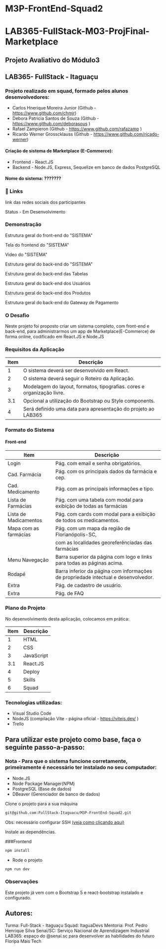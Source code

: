 # M3P-FrontEnd-Squad2
# LAB365-FullStack-M03-ProjFinal-Marketplace
## Projeto Avaliativo do Módulo3
## LAB365- FullStack - Itaguaçu
### Projeto realizado em squad, formado pelos alunos desenvolvedores:
- Carlos Hnerique Moreira Junior (Github - https://www.github.com/chmjr)
- Debora Patricia Santos de Souza (Github - https://www.github.com/deborasous )
- Rafael Zampieron (Github - https://www.github.com/rafazamp )
- Ricardo Werner Grosscklauss (Github - https://www.github.com/ricado-werner)

#### Criação de sistema de Marketplace (E-Commerce):
- Frontend - React.JS
- Backend - Node.JS, Express, Sequelize em banco de dados PostgreSQL

#### Nome do sistema: ???????

### 🔗 Links
link das redes sociais dos participantes


Status - Em Desenvolvimento

### Demonstração

Estrutura geral do front-end do "SISTEMA"

Tela do frontend do "SISTEMA"
<p align="center">
  <!--img width="480" src="src/assets/to_readme/telaSistema.JPG"-->
</p>

Video do "SISTEMA"
<p align="center">
    <!--img width="480" src="src/assets/to_readme/PharmaCentralSystem.gif"-->
</p>

Estrutura geral do back-end do "SISTEMA"
<p align="center">
  <!--img width="480" src="src/assets/to_readme/estruturaFoldersTables.jpg"-->
</p>

Estrutura geral do back-end das Tabelas
<p align="center">
  <!--img width="480" src="src/assets/to_readme/geralTabelas.jpg"-->
</p>

Estrutura geral do back-end dos Usuários
<p align="center">
  <!--img width="480" src="src/assets/to_readme/usuarioTable.jpg"-->
</p>

Estrutura geral do back-end dos Produtos
<p align="center">
  <!--img width="480" src="src/assets/to_readme/depositoTable.jpg"-->
</p>
Estrutura geral do back-end do Gateway de Pagamento
<p align="center">
  <!--img width="480" src="src/assets/to_readme/medicamentoTable.jpg"-->
</p>

### O Desafio
Neste projeto foi proposto criar um sistema completo, com front-end e back-end,  para administrarmos um app de Marketplace(E-Commerce) de forma online, codificado em React.JS e Node.JS

### Requisitos da Aplicação

| Item | Descrição                                                              |
| ---- | ---------------------------------------------------------------------- |
| 1    | O sistema deverá ser desenvolvido em React.                            |
| 2    | O sistema deverá seguir o Roteiro da Aplicação.                        |
| 3    | Modelagem do layout, formatos, tipografias. cores e organização livre. |
| 3.1  | Opcional a utilização do Bootstrap ou Style components.                |
| 4    | Será definido uma data para apresentação do projeto ao LAB365          |

### Formato do Sistema

#### Front-end

| Item                  | Descrição                                                                          |
| --------------------- | ---------------------------------------------------------------------------------- |
| Login                 | Pág. com email e senha obrigatórios.                                               |
| Cad. Farmácia         | Pág. com os principais dados da farmácia e cep.                                    |
| Cad. Medicamento      | Pág. com as principais informações e tipo.                                         |
| Lista de Farmácias    | Pág. com uma tabela com modal para exibição de todas as farmácias                  |
| Lista de Madicamentos | Pág. com cards com modal para a exibição de todos os medicamentos.                 |
| Mapa com as farmácias | Pág. com um mapa da região de Florianópolis-SC,                                    |
|                       | com as localidades georeferênciadas das farmácias                                  |
| Menu Navegação        | Barra superior da página com logo e links para todas as páginas acima.             |
| Rodapé                | Barra inferior da página com informações de propriedade intectual e desenvolvedor. |
| Extra                 | Pág. de cadastro de usuário.                                                       |
| Extra                 | Pág. de FAQ                                                                        |

### Plano do Projeto

No desenvolvimento desta aplicação, colocamos em prática:

| Item | Descrição  |
| ---- | ---------- |
|  1   | HTML       |
|  2   | CSS        |
|  3   | JavaScript |
| 3.1  | React.JS   |
|  4   | Deploy     |
|  5   | Skills     |
|  6   | Squad      |

### Tecnologias utilizadas:

- Visual Studio Code
- NodeJS (compilação Vite - página oficial - https://vitejs.dev/ )
- Trello


## Para utilizar este projeto como base, faça o seguinte passo-a-passo:

### Nota - Para que o sistema funcione corretamente, primeiramente é necessário ter instalado no seu computador:
- Node.JS
- Node Package Manager(NPM)
- PostgreSQL (Base de dados)
- DBeaver (Gerenciador de banco de dados)

Clone o projeto para a sua máquina
```bash
git@github.com:FullStack-Itaguacu/M3P-FrontEnd-Squad2.git
```
Obs: necessário configurar SSH [(veja como clicando aqui)](https://www.youtube.com/watch?v=n-H1eFSsugo)

Instale as dependências.

###Frontend

```bash
npm install
``` 

- Rode o projeto

```bash
npm run dev
```

### Observações

Este projeto já vem com o Bootstrap 5 e react-bootstrap instalado e configurado.


## Autores:
Turma: Full-Stack - Itaguaçu
Squad: ItaguaDevs
Mentoria: Prof. Pedro Henrique Silva
Senai/SC: Serviço Nacional de Aprendizagem Industrial
LAB365: espaço do @senai.sc para desenvolver as habilidades do futuro
Floripa Mais Tech  
